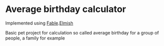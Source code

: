 # Average birthday calculator

Implemented using [Fable](http://fable.io).[Elmish](https://elmish.github.io/elmish/)

Basic pet project for calculation so called average birthday for a group of people, a family for example
